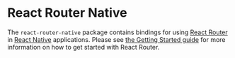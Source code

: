# React Router Native

The `react-router-native` package contains bindings for using [React
Router](https://github.com/remix-run/react-router) in [React
Native](https://facebook.github.io/react-native/) applications.
Please see [the Getting Started guide](https://github.com/remix-run/react-router/blob/main/docs/getting-started/tutorial.md) for more information on how to get started with React Router.